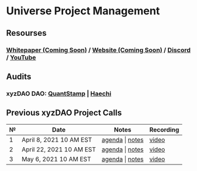# **Universe Project Management**

## **Resourses**
### [Whitepaper (Coming Soon)]() / [Website (Coming Soon)](https://universe.xyz/) / [Discord](https://discord.gg/nfu) / [YouTube](https://www.youtube.com/channel/UCWt00md9T2b4iTsHWp_Fapw)

## **Audits**
### xyzDAO DAO: [QuantStamp](https://github.com/UniverseXYZ/xyzDAO-PM/blob/master/audits/Quantstamp-DAO.pdf) | [Haechi](https://github.com/UniverseXYZ/xyzDAO-PM/blob/master/audits/HAECHI-DAO.pdf)

## Previous xyzDAO Project Calls

 №  | Date                             | Notes          | Recording            |
--- | -------------------------------- | -------------- | -------------------- |
 1  | April 8, 2021 10 AM EST       | [agenda](https://github.com/UniverseXYZ/xyzDAO-PM/issues/1) \| [notes](https://github.com/UniverseXYZ/xyzDAO-PM/blob/master/kekDAO-Project-calls/call_1.md)     | [video](https://www.youtube.com/watch?v=3K4-cWBGl7Y) |
 2  | April 22, 2021 10 AM EST       | [agenda](https://github.com/UniverseXYZ/xyzDAO-PM/issues/2) \| [notes](https://github.com/UniverseXYZ/xyzDAO-PM/blob/master/kekDAO-Project-calls/call_2.md)     | [video](https://www.youtube.com/watch?v=JAZOA0ibCVA) |
 3  | May 6, 2021 10 AM EST       | [agenda](https://github.com/UniverseXYZ/xyzDAO-PM/issues/4) \| [notes](https://github.com/UniverseXYZ/xyzDAO-PM/blob/master/kekDAO-Project-calls/call_3.md)     | [video]() |
